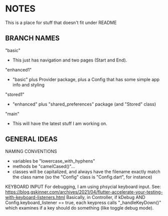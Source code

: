 # NOTES 
This is a place for stuff that doesn't fit under README

## BRANCH NAMES
"basic"
+ This just has navigation and two pages (Start and End).

"enhanced1"   
+ "basic" plus Provider package, plus a Config that has some simple app info and styling   

"stored1"   
+ "enhanced" plus "shared_preferences" package (and "Stored" class)

"main"   
+ This will have the latest stuff I am working on.

## GENERAL IDEAS
NAMING CONVENTIONS   
* variables be "lowercase_with_hyphens"   
* methods be "camelCased()"...  
* classes will be capitalized, and always have the filename exactly match the class name (so the "Config" class is "Config.dart", for instance)

KEYBOARD INPUT
For debugging, I am using phsycial keyboard input. See:
https://blog.gskinner.com/archives/2021/04/flutter-accelerate-your-testing-with-keyboard-listeners.html
Basically, in Controller, if kDebug AND Config.keyboard_listener == true, each keypress calls "_handleKeyDown()" which examines if a key should do something (like toggle debug mode).





